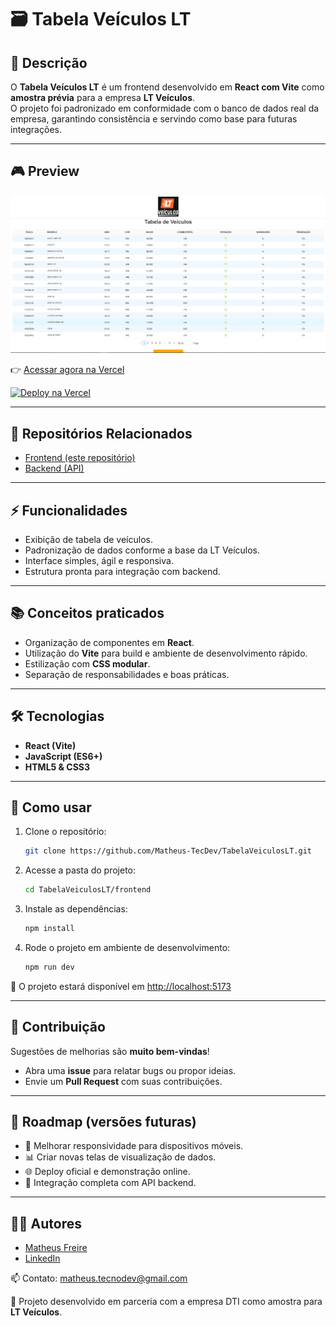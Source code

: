 # 🗃️ Tabela Veículos LT 

## 📖 Descrição

O **Tabela Veículos LT** é um frontend desenvolvido em **React com Vite** como **amostra prévia** para a empresa **LT Veículos**.  
O projeto foi padronizado em conformidade com o banco de dados real da empresa, garantindo consistência e servindo como base para futuras integrações.

---

## 🎮 Preview

![Preview do Projeto](Images/preview.png)

👉 [Acessar agora na Vercel](https://site-tabela-lt-veiculos.vercel.app/)

[![Deploy na Vercel](https://vercel.com/button)](https://site-tabela-lt-veiculos.vercel.app/)

---

## 🔗 Repositórios Relacionados

- [Frontend (este repositório)](https://github.com/Matheus-TecDev/Site-Tabela-LT-Veiculos.git)
- [Backend (API)](https://github.com/Matheus-TecDev/LT-Veiculos-Backend.git)

---

## ⚡ Funcionalidades

- Exibição de tabela de veículos.  
- Padronização de dados conforme a base da LT Veículos.  
- Interface simples, ágil e responsiva.  
- Estrutura pronta para integração com backend.  

---

## 📚 Conceitos praticados

- Organização de componentes em **React**.  
- Utilização do **Vite** para build e ambiente de desenvolvimento rápido.  
- Estilização com **CSS modular**.  
- Separação de responsabilidades e boas práticas.  

---

## 🛠️ Tecnologias

- **React (Vite)**  
- **JavaScript (ES6+)**  
- **HTML5 & CSS3**  

---

## 🚀 Como usar

1. Clone o repositório:
    
    ```bash
    git clone https://github.com/Matheus-TecDev/TabelaVeiculosLT.git
    ```
    
2. Acesse a pasta do projeto:
    
    ```bash
    cd TabelaVeiculosLT/frontend
    ```
    
3. Instale as dependências:
    
    ```bash
    npm install
    ```
    
4. Rode o projeto em ambiente de desenvolvimento:
    
    ```bash
    npm run dev
    ```
    
📍 O projeto estará disponível em [http://localhost:5173](http://localhost:5173)  

---

## 🤝 Contribuição

Sugestões de melhorias são **muito bem-vindas**!  

- Abra uma **issue** para relatar bugs ou propor ideias.  
- Envie um **Pull Request** com suas contribuições.  

---

## 📌 Roadmap (versões futuras)

- 📱 Melhorar responsividade para dispositivos móveis.  
- 📊 Criar novas telas de visualização de dados.  
- 🌐 Deploy oficial e demonstração online.  
- 🔗 Integração completa com API backend.  

---

## 👨‍💻 Autores

- [Matheus Freire](https://github.com/Matheus-TecDev)  
- [LinkedIn](https://www.linkedin.com/in/matheus-freire-martins-da-costa-318622376/) 
 
📫 Contato: [matheus.tecnodev@gmail.com](mailto:matheus.tecnodev@gmail.com)  

🤝 Projeto desenvolvido em parceria com a empresa DTI como amostra para **LT Veículos**.  
